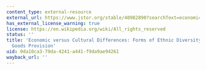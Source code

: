 ```yaml
---
content_type: external-resource
external_url: https://www.jstor.org/stable/40982890?searchText=economic+versus+cultural+differences+forms+of+ethnic+diversity+and+public+goods+provision&searchUri=%2Faction%2FdoBasicSearch%3FQuery%3Deconomic%2Bversus%2Bcultural%2Bdifferences%253A%2Bforms%2Bof%2Bethnic%2Bdiversity%2Band%2Bpublic%2Bgoods%2Bprovision%26so%3Drel&ab_segments=0%2Fbasic_search_gsv2%2Fcontrol&refreqid=fastly-default%3Ac7f4c2915d12591398ca7aaf894458b2&seq=1
has_external_license_warning: true
license: https://en.wikipedia.org/wiki/All_rights_reserved
status: ''
title: 'Economic versus Cultural Differences: Forms of Ethnic Diversity and Public
  Goods Provision'
uid: 0da10ca3-79da-4241-a441-f9da9ae94261
wayback_url: ''
---
```

